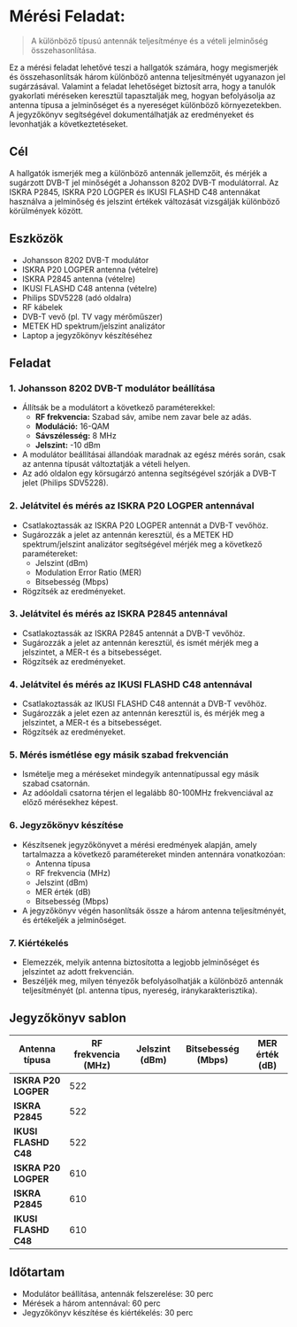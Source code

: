    # Mérési Feladat:
> A különböző típusú antennák teljesítménye és a vételi jelminőség összehasonlítása.  

Ez a mérési feladat lehetővé teszi a hallgatók számára, hogy megismerjék és összehasonlítsák három különböző antenna teljesítményét ugyanazon jel sugárzásával. Valamint a feladat lehetőséget biztosít arra, hogy a tanulók gyakorlati méréseken keresztül tapasztalják meg, hogyan befolyásolja az antenna típusa a jelminőséget és a nyereséget különböző környezetekben. A jegyzőkönyv segítségével dokumentálhatják az eredményeket és levonhatják a következtetéseket.


## Cél
A hallgatók ismerjék meg a különböző antennák jellemzőit, és mérjék a sugárzott DVB-T jel minőségét a Johansson 8202 DVB-T modulátorral. Az ISKRA P2845, ISKRA P20 LOGPER és IKUSI FLASHD C48 antennákat használva a jelminőség és jelszint értékek változását vizsgálják különböző körülmények között.

## Eszközök
- Johansson 8202 DVB-T modulátor   
- ISKRA P20 LOGPER antenna (vételre)   
- ISKRA P2845 antenna (vételre)  
- IKUSI FLASHD C48 antenna (vételre)  
- Philips SDV5228 (adó oldalra)   
- RF kábelek  
- DVB-T vevő (pl. TV vagy mérőműszer)  
- METEK HD spektrum/jelszint analizátor   
- Laptop a jegyzőkönyv készítéséhez   

## Feladat

### 1. Johansson 8202 DVB-T modulátor beállítása
   - Állítsák be a modulátort a következő paraméterekkel:
     - **RF frekvencia:** Szabad sáv, amibe nem zavar bele az adás.
     - **Moduláció:** 16-QAM
     - **Sávszélesség:** 8 MHz
     - **Jelszint:** -10 dBm
   - A modulátor beállításai állandóak maradnak az egész mérés során, csak az antenna típusát változtatják a vételi helyen.
   - Az adó oldalon egy körsugárzó antenna segítségével szórják a DVB-T jelet (Philips SDV5228).

### 2. Jelátvitel és mérés az ISKRA P20 LOGPER antennával
   - Csatlakoztassák az ISKRA P20 LOGPER antennát a DVB-T vevőhöz.
   - Sugározzák a jelet az antennán keresztül, és a METEK HD spektrum/jelszint analizátor segítségével mérjék meg a következő paramétereket:
     - Jelszint (dBm)
     - Modulation Error Ratio (MER)
     - Bitsebesség (Mbps)
   - Rögzítsék az eredményeket.

### 3. Jelátvitel és mérés az ISKRA P2845 antennával
   - Csatlakoztassák az ISKRA P2845 antennát a DVB-T vevőhöz.
   - Sugározzák a jelet az antennán keresztül, és ismét mérjék meg a jelszintet, a MER-t és a bitsebességet.
   - Rögzítsék az eredményeket.

### 4. Jelátvitel és mérés az IKUSI FLASHD C48 antennával
   - Csatlakoztassák az IKUSI FLASHD C48 antennát a DVB-T vevőhöz.
   - Sugározzák a jelet ezen az antennán keresztül is, és mérjék meg a jelszintet, a MER-t és a bitsebességet.
   - Rögzítsék az eredményeket.   

### 5. Mérés ismétlése egy másik szabad frekvencián   
   - Ismételje meg a méréseket mindegyik antennatípussal egy másik szabad csatornán.
   - Az adóoldali csatorna térjen el legalább 80-100MHz frekvenciával az előző mérésekhez képest.


### 6. Jegyzőkönyv készítése
   - Készítsenek jegyzőkönyvet a mérési eredmények alapján, amely tartalmazza a következő paramétereket minden antennára vonatkozóan:
     - Antenna típusa
     - RF frekvencia (MHz)
     - Jelszint (dBm)
     - MER érték (dB)
     - Bitsebesség (Mbps)
   - A jegyzőkönyv végén hasonlítsák össze a három antenna teljesítményét, és értékeljék a jelminőséget.

### 7. Kiértékelés
   - Elemezzék, melyik antenna biztosította a legjobb jelminőséget és jelszintet az adott frekvencián.
   - Beszéljék meg, milyen tényezők befolyásolhatják a különböző antennák teljesítményét (pl. antenna típus, nyereség, iránykarakterisztika).

## Jegyzőkönyv sablon

| Antenna típusa       | RF frekvencia (MHz) | Jelszint (dBm) | Bitsebesség (Mbps) | MER érték (dB) |
|----------------------|---------------------|----------------|--------------------|----------------|
| **ISKRA P20 LOGPER** | 522                 |                |                    |                |
| **ISKRA P2845**      | 522                 |                |                    |                |
| **IKUSI FLASHD C48** | 522                 |                |                    |                |
| **ISKRA P20 LOGPER** | 610                 |                |                    |                |
| **ISKRA P2845**      | 610                 |                |                    |                |
| **IKUSI FLASHD C48** | 610                 |                |                    |                |

## Időtartam
- Modulátor beállítása, antennák felszerelése: 30 perc
- Mérések a három antennával: 60 perc
- Jegyzőkönyv készítése és kiértékelés: 30 perc
